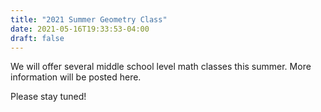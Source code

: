 ```yaml
---
title: "2021 Summer Geometry Class"
date: 2021-05-16T19:33:53-04:00
draft: false
---
```


We will offer several middle school level math classes this summer.  More
information will be posted here.

Please stay tuned!
